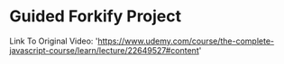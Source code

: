 # Guided Forkify Project

Link To Original Video: 'https://www.udemy.com/course/the-complete-javascript-course/learn/lecture/22649527#content'
